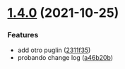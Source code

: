 # [1.4.0](https://github.com/MiguelChS/semantic-release-learning/compare/v1.3.0...v1.4.0) (2021-10-25)


### Features

* add otro puglin ([2311f35](https://github.com/MiguelChS/semantic-release-learning/commit/2311f351ac0a4766ba071d3f5b433c7c374185c7))
* probando change log ([a46b20b](https://github.com/MiguelChS/semantic-release-learning/commit/a46b20bca844c097063a1d77603553875aef1a3c))
